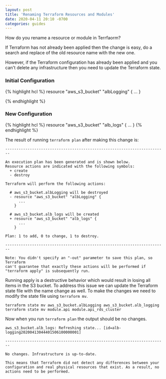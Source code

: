 ```yaml
---
layout: post
title: 'Renaming Terraform Resources and Modules'
date: 2020-04-11 20:10 -0700
categories: guides
---
```

How do you rename a resource or module in Terrfaorm?

If Terraform has not already been applied then the change is easy, do a search and replace of the old resource name with the new one.

However, if the Terraform configuration has already been applied and you can't delete any infrastructure then you need to update the Terraform state.

### Initial Configuration
{% highlight hcl %}
resource "aws_s3_bucket" "albLogging" {
  ...
}

{% endhighlight %}

### New Configuration
{% highlight hcl %}
resource "aws_s3_bucket" "alb_logs" {
  ...
}
{% endhighlight %}

The result of running `terraform plan` after making this change is:

```
------------------------------------------------------------------------

An execution plan has been generated and is shown below.
Resource actions are indicated with the following symbols:
  + create
  - destroy

Terraform will perform the following actions:

  # aws_s3_bucket.albLogging will be destroyed
  - resource "aws_s3_bucket" "albLogging" {
      ...
    }

  # aws_s3_bucket.alb_logs will be created
  + resource "aws_s3_bucket" "alb_logs" {
      ...
    }

Plan: 1 to add, 0 to change, 1 to destroy.

------------------------------------------------------------------------

Note: You didn't specify an "-out" parameter to save this plan, so Terraform
can't guarantee that exactly these actions will be performed if
"terraform apply" is subsequently run.

```

Running apply is a destructive behavior which would result in losing all items in the S3 bucket. To address this issue we can update the Terraform state file with the name change as well.  To make the changes we need to modify the state file using `terraform mv`.
``` shell
terraform state mv aws_s3_bucket.albLogging aws_s3_bucket.alb_logging
terraform state mv module.api module.api_rds_cluster
```

Now when you run `terraform plan` the output should be no changes.

```
aws_s3_bucket.alb_logs: Refreshing state... [id=alb-logging20200413044401506100000001]

------------------------------------------------------------------------

No changes. Infrastructure is up-to-date.

This means that Terraform did not detect any differences between your
configuration and real physical resources that exist. As a result, no
actions need to be performed.
```

